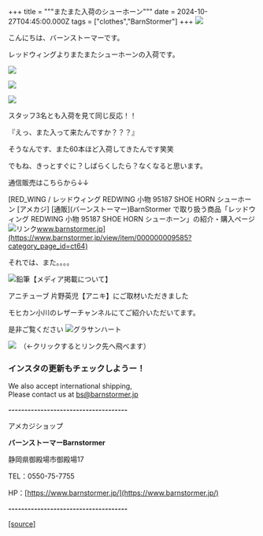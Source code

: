 +++
title = """またまた入荷のシューホーン"""
date = 2024-10-27T04:45:00.000Z
tags = ["clothes","BarnStormer"]
+++
[![](https://stat.ameba.jp/user_images/20231023/16/barnstormer-go/b2/03/p/o0420015015354743273.png)](https://ameblo.jp/barnstormer-go/entry-12825670498.html)

こんにちは、バーンストーマーです。

レッドウィングよりまたまたシューホーンの入荷です。

[![](https://stat.ameba.jp/user_images/20241027/13/barnstormer-go/e4/d8/j/o0466070015502762119.jpg)](https://stat.ameba.jp/user_images/20241027/13/barnstormer-go/e4/d8/j/o0466070015502762119.jpg)

[![](https://stat.ameba.jp/user_images/20241027/13/barnstormer-go/e2/ec/j/o0466070015502762121.jpg)](https://stat.ameba.jp/user_images/20241027/13/barnstormer-go/e2/ec/j/o0466070015502762121.jpg)

[![](https://stat.ameba.jp/user_images/20241027/13/barnstormer-go/57/20/j/o0466070015502762122.jpg)](https://stat.ameba.jp/user_images/20241027/13/barnstormer-go/57/20/j/o0466070015502762122.jpg)

スタッフ3名とも入荷を見て同じ反応！！

『えっ、また入って来たんですか？？？』

そうなんです、また60本ほど入荷してきたんです笑笑

でもね、きっとすぐに？しばらくしたら？なくなると思います。

通信販売はこちらから↓↓

[RED\_WING / レッドウィング REDWING 小物 95187 SHOE HORN シューホーン \[アメカジ\] \[通販\](バーンストーマー)BarnStormer で取り扱う商品「レッドウィング REDWING 小物 95187 SHOE HORN シューホーン」の紹介・購入ページ![リンク](https://c.stat100.ameba.jp/ameblo/symbols/v3.20.0/svg/gray/editor_link.svg)www.barnstormer.jp](https://www.barnstormer.jp/view/item/000000009585?category_page_id=ct64)

それでは、また。。。。

![鉛筆](https://stat100.ameba.jp/blog/ucs/img/char/char3/519.png)【メディア掲載について】

アニチューブ 片野英児【アニキ】にご取材いただきました

モヒカン小川のレザーチャンネルにてご紹介いただいてます。

是非ご覧ください ![グラサンハート](https://stat100.ameba.jp/blog/ucs/img/char/char3/148.png)

[![](https://stat.ameba.jp/user_images/20230412/16/barnstormer-go/6a/23/p/o0108010815269242493.png)](https://www.instagram.com/barnstormer_daily/)　（←クリックするとリンク先へ飛べます）

### インスタの更新もチェックしようー！

We also accept international shipping,  
Please contact us at bs@barnstormer.jp

**\-------------------------------------**

アメカジショップ

**バーンストーマーBarnstormer**

静岡県御殿場市御殿場17

TEL：0550-75-7755

HP：[https://www.barnstormer.jp/](https://www.barnstormer.jp/)

**\-------------------------------------**

[[source]](https://ameblo.jp/barnstormer-go/entry-12872791452.html)
